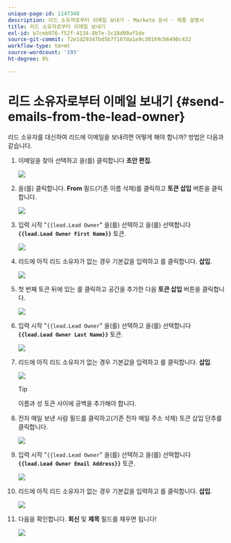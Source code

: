 ```yaml
---
unique-page-id: 1147340
description: 리드 소유자로부터 이메일 보내기 - Marketo 문서 - 제품 설명서
title: 리드 소유자로부터 이메일 보내기
exl-id: b7ceb976-f52f-4134-8b7e-1c18d09af5de
source-git-commit: 72e1d29347bd5b77107da1e9c30169cb6490c432
workflow-type: tm+mt
source-wordcount: '193'
ht-degree: 0%

---
```


# 리드 소유자로부터 이메일 보내기 {#send-emails-from-the-lead-owner}

리드 소유자를 대신하여 리드에 이메일을 보내려면 어떻게 해야 합니까?  방법은 다음과 같습니다.

1. 이메일을 찾아 선택하고 을(를) 클릭합니다 **초안 편집**.

   ![](assets/one.png)

1. 을(를) 클릭합니다. **From** 필드(기존 이름 삭제)를 클릭하고 **토큰 삽입** 버튼을 클릭합니다.

   ![](assets/two.png)

1. 입력 시작 &quot;`{{lead.Lead Owner`&quot; 을(를) 선택하고 을(를) 선택합니다 **`{{lead.Lead Owner First Name}}`** 토큰.

   ![](assets/image2014-9-11-13-3a7-3a43.png)

1. 리드에 아직 리드 소유자가 없는 경우 기본값을 입력하고 를 클릭합니다. **삽입**.

   ![](assets/image2014-9-11-13-3a7-3a58.png)

1. 첫 번째 토큰 뒤에 있는 를 클릭하고 공간을 추가한 다음 **토큰 삽입** 버튼을 클릭합니다.

   ![](assets/five.png)

1. 입력 시작 &quot;`{{lead.Lead Owner`&quot; 을(를) 선택하고 을(를) 선택합니다 **`{{lead.Lead Owner Last Name}}`** 토큰.

   ![](assets/image2014-9-11-13-3a8-3a24.png)

1. 리드에 아직 리드 소유자가 없는 경우 기본값을 입력하고 를 클릭합니다. **삽입**.

   ![](assets/image2014-9-11-13-3a8-3a39.png)

   >[!TIP]
   >
   >이름과 성 토큰 사이에 공백을 추가해야 합니다.

1. 전자 메일 보낸 사람 필드를 클릭하고(기존 전자 메일 주소 삭제) 토큰 삽입 단추를 클릭합니다.

   ![](assets/eight.png)

1. 입력 시작 &quot;`{{lead.Lead Owner`&quot; 을(를) 선택하고 을(를) 선택합니다 **`{{lead.Lead Owner Email Address}}`** 토큰.

   ![](assets/image2014-9-11-13-3a9-3a33.png)

1. 리드에 아직 리드 소유자가 없는 경우 기본값을 입력하고 를 클릭합니다. **삽입**.

   ![](assets/ten.png)

1. 다음을 확인합니다. **회신** 및 **제목** 필드를 채우면 됩니다!

   ![](assets/eleven.png)
